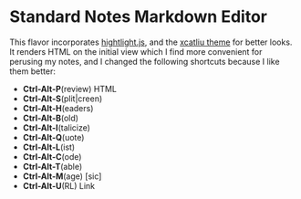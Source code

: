 # Standard Notes Markdown Editor

This flavor incorporates [hightlight.js](https://highlightjs.org/download/), and the [xcatliu theme](http://simplemde-theme-base.mazimd.com/) for better looks. It renders HTML on the initial view which I find more convenient for perusing my notes, and I changed the following shortcuts because I like them better:

* __Ctrl-Alt-P__(review) HTML
* __Ctrl-Alt-S__(plit|creen)
* __Ctrl-Alt-H__(eaders)
* __Ctrl-Alt-B__(old)
* __Ctrl-Alt-I__(talicize)
* __Ctrl-Alt-Q__(uote)
* __Ctrl-Alt-L__(ist)
* __Ctrl-Alt-C__(ode)
* __Ctrl-Alt-T__(able)
* __Ctrl-Alt-M__(age) [sic]
* __Ctrl-Alt-U__(RL) Link
